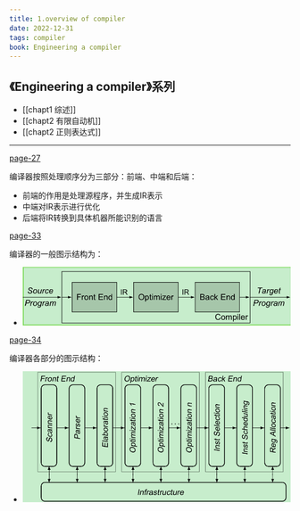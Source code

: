 ```yaml
---
title: 1.overview of compiler
date: 2022-12-31
tags: compiler
book: Engineering a compiler
---
```


## 《Engineering a compiler》系列
- [[chapt1   综述]]
- [[chapt2  有限自动机]]
- [[chapt2  正则表达式]]
<hr>

[page-27](bookxnotepro://opennote/?nb={b7f4e0c6-1a2e-4ef0-9121-1eeb029d1870}&book=21548d9f83b3ce5d353a8baccff171a2&page=26&x=337&y=232&id=12&uuid=a6b7dc0d58d5aa8dd1c84bacfe2a7234)

编译器按照处理顺序分为三部分：前端、中端和后端：
- 前端的作用是处理源程序，并生成IR表示
- 中端对IR表示进行优化
- 后端将IR转换到具体机器所能识别的语言

[page-33](bookxnotepro://opennote/?nb={b7f4e0c6-1a2e-4ef0-9121-1eeb029d1870}&book=21548d9f83b3ce5d353a8baccff171a2&page=32&x=330&y=262&id=19&uuid=69dd411a8a350d53827268cfe07a16b0)

编译器的一般图示结构为：
- ![assets/images/编译器结构.png](/assets/images/编译器一般结构.png)


[page-34](bookxnotepro://opennote/?nb={b7f4e0c6-1a2e-4ef0-9121-1eeb029d1870}&book=21548d9f83b3ce5d353a8baccff171a2&page=33&x=207&y=160&id=20&uuid=cb866ff7791f95c110c519401d2af752)

编译器各部分的图示结构：
- ![assets/images/编译器结构.png](/assets/images/编译器具体结构.png)


